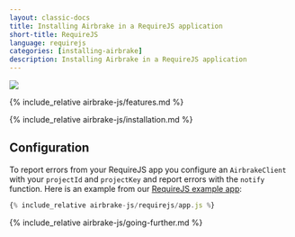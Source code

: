 ```yaml
---
layout: classic-docs
title: Installing Airbrake in a RequireJS application
short-title: RequireJS
language: requirejs
categories: [installing-airbrake]
description: Installing Airbrake in a RequireJS application
---
```


![](https://s3.amazonaws.com/document-resources/jsbrakeman.png)

{% include_relative airbrake-js/features.md %}

{% include_relative airbrake-js/installation.md %}

## Configuration

To report errors from your RequireJS app you configure an `AirbrakeClient` with
your `projectId` and `projectKey` and report errors with the `notify` function.
Here is an example from our
[RequireJS example app](https://github.com/airbrake/airbrake-js/tree/master/examples/requirejs):

```js
{% include_relative airbrake-js/requirejs/app.js %}
```

{% include_relative airbrake-js/going-further.md %}
